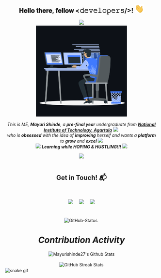 

<div align="center">
<h2> 𝐇𝐞𝐥𝐥𝐨 𝐭𝐡𝐞𝐫𝐞, 𝐟𝐞𝐥𝐥𝐨𝐰 <𝚍𝚎𝚟𝚎𝚕𝚘𝚙𝚎𝚛𝚜/>! <img src="https://github.com/Mayurishinde27/Mayurishinde27/blob/main/Images/Hi.gif" width="30px"></h2>
</div>

<div align= "center">

<img src="https://user-images.githubusercontent.com/85113641/180250219-13205620-5814-4402-a1c3-70a497f90bd7.png">

</div>
<div align="center" width="50">

<img src="https://github.com/Mayurishinde27/Mayurishinde27/blob/main/Images/animation.gif" width="300"/>

</div>

<p align="center">
  <em>
   This is ME, <b>Mayuri Shinde</b>, a <b>pre-final year</b> undergraduate from <a href="https://nita.ac.in/"> <b>National Institute of Technology, Agartala</b></a> <img src="https://github.com/TheDudeThatCode/TheDudeThatCode/blob/master/Assets/Medal.gif" width="20px">&nbsp
   <br>who is <b>obsessed</b>
    with the idea of <b>improving</b> herself and wants a <b>platform</b> to 
    <b>grow</b> and <b>excel</b> <img src="https://github.com/TheDudeThatCode/TheDudeThatCode/blob/master/Assets/Rocket.gif" width="18px">

  </em> 
  <br>
  <img src="https://media.giphy.com/media/VgCDAzcKvsR6OM0uWg/giphy.gif" width="50" /> <b><i>Learning while HOPING & HUSTLING!!!</i></b> <img src="https://media.giphy.com/media/7j2hfyeVcDtf2/giphy.gif" width="50" />
</p>

<div align= "center">

<img src="https://user-images.githubusercontent.com/85113641/180250219-13205620-5814-4402-a1c3-70a497f90bd7.png">

</div>

<Br>
<h2 align="center">Get in Touch! 📬</h2>
<Br>
<p align="center">
<a href="https://www.linkedin.com/in/mayurishinde03/" target="blank"><img align="center" src="https://img.shields.io/badge/mayurishinde03-0077B5?style=for-the-badge&logo=linkedin&logoColor=white" /></a> &nbsp;&nbsp;&nbsp;  <a href="mailto:mayuricse.stud@nita.ac.in" target="blank"><img align="center" src="https://img.shields.io/badge/mayuricse.stud@nita.ac.in-D14836?style=for-the-badge&logo=gmail&logoColor=white" /></a>    &nbsp;&nbsp;&nbsp;       <a href="https://github.com/Mayurishinde27" target="blank"><img align="center" src="https://img.shields.io/badge/Mayurishinde27-100000?style=for-the-badge&logo=github&logoColor=white" /></a>
</p>
  
<Br>

<div align="center">
 
   <p align="center">
 <img src="https://media.giphy.com/media/8UHRm5oY4k4FDxq5QG/giphy.gif" width="100px" alt="GitHub-Status"/>&nbsp;<i><b><h1>Contribution Activity</h1></b></i>
 
  
 
<img align="center" src="https://github-readme-stats.vercel.app/api?username=Mayurishinde27&include_all_commits=true&count_private=true&show_icons=true&line_height=20&title_color=7A7ADB&icon_color=2234AE&text_color=D3D3D3&bg_color=0,000000,130F40" alt="Mayurishinde27's Github Stats" height="185" />
  
<br>
<br>
 
<img align="center" src="https://github-readme-streak-stats.herokuapp.com?user=Mayurishinde27&theme=github-dark-blue" alt="GitHub Streak Stats" height="175" />

</div>



<img align="center" src="https://github.com/Mayurishinde27/Mayurishinde27/blob/output/github-contribution-grid-snake.svg" alt="snake gif" height="250" />
